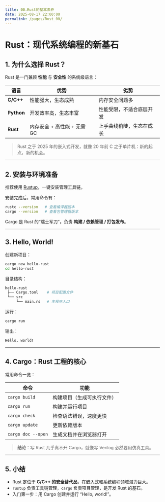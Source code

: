 ```yaml
---
title: 00.Rust的基本素养
date: 2025-08-17 22:00:00
permalink: /pages/Rust_00/
---
```


# **Rust：现代系统编程的新基石**

## **1. 为什么选择 Rust？**

Rust 是一门兼顾 **性能** 与 **安全性** 的系统级语言：  

| 语言     | 优势                                   | 劣势                    |
| -------- | -------------------------------------- | ----------------------- |
| **C/C++** | 性能强大，生态成熟                     | 内存安全问题多          |
| **Python** | 开发效率高，生态丰富                   | 性能受限，不适合底层开发 |
| **Rust**   | 内存安全 + 高性能 + 无需 GC            | 上手曲线稍陡，生态在成长 |

> Rust 之于 2025 年的嵌入式开发，就像 20 年前 C 之于单片机：新的起点，新的机会。  

---

## **2. 安装与环境准备**

推荐使用 [Rustup](https://www.rust-lang.org/)，一键安装管理工具链。  

安装完成后，常用命令有：  

```bash
rustc --version   # 查看编译器版本
cargo --version   # 查看包管理器版本
```

Cargo 是 Rust 的“瑞士军刀”，负责 **构建 / 依赖管理 / 打包发布**。

------

## **3. Hello, World!**

创建新项目：

```bash
cargo new hello-rust
cd hello-rust
```

目录结构：

```bash
hello-rust
 ├── Cargo.toml    # 项目配置文件
 └── src
     └── main.rs   # 主程序入口
```

运行：

```bash
cargo run
```

输出：

```bash
Hello, world!
```

------

## **4. Cargo：Rust 工程的核心**

常用命令一览：

| 命令               | 功能                       |
| ------------------ | -------------------------- |
| `cargo build`      | 构建项目（生成可执行文件） |
| `cargo run`        | 构建并运行项目             |
| `cargo check`      | 检查语法错误，速度更快     |
| `cargo update`     | 更新依赖版本               |
| `cargo doc --open` | 生成文档并在浏览器打开     |

> **结论**：写 Rust 几乎离不开 Cargo，就像写 Verilog 必然要用仿真工具。

------

## **5. 小结**

- Rust 定位于 **C/C++ 的安全替代品**，在嵌入式和系统编程领域潜力巨大。
- `rustup` 负责工具链管理，`cargo` 负责项目管理，是开发 Rust 的基石。
- 入门第一步：用 Cargo 创建并运行 “Hello, world!”。
